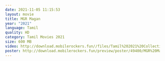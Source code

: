 ```yaml
---
date: 2021-11-05 11:15:53
layout: movie
title: MGR Magan
year: "2021"
language: Tamil
quality: HD
category: Tamil Movies 2021
size: 600 MB
video: http://download.mobilerockers.fun//files/Tamil%202021%20Collection/MGR%20Magan%20(2021)/MGR%20Magan%20(2021)%20Full%20Movies/MGR%20Magan%20(2021)%20HDRip/Mgr%20Magan%20(2021)%20HDRip%20Single%20Part.mp4
poster: http://download.mobilerockers.fun/preview/poster/49400/MGR%20Magan%20(2021).png
---
```

